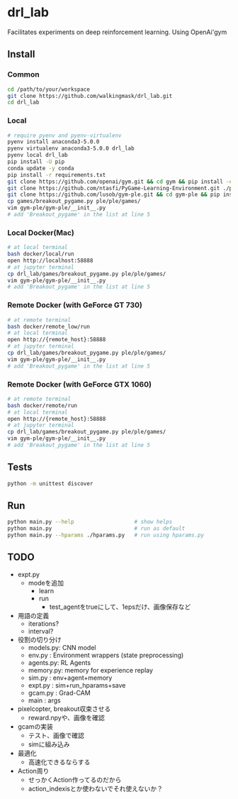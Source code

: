 # drl_lab
Facilitates experiments on deep reinforcement learning. Using OpenAi'gym 


## Install
### Common
```bash
cd /path/to/your/workspace
git clone https://github.com/walkingmask/drl_lab.git
cd drl_lab
```

### Local
```bash
# require pyenv and pyenv-virtualenv
pyenv install anaconda3-5.0.0
pyenv virtualenv anaconda3-5.0.0 drl_lab
pyenv local drl_lab
pip install -U pip
conda update -y conda
pip install -r requirements.txt
git clone https://github.com/openai/gym.git && cd gym && pip install -e . && cd ..
git clone https://github.com/ntasfi/PyGame-Learning-Environment.git ./ple && cd ple && pip install -e . && cd ..
git clone https://github.com/lusob/gym-ple.git && cd gym-ple && pip install -e . && cd ..
cp games/breakout_pygame.py ple/ple/games/
vim gym-ple/gym-ple/__init__.py
# add 'Breakout_pygame' in the list at line 5
```

### Local Docker(Mac)
```bash
# at local terminal
bash docker/local/run
open http://localhost:58888
# at jupyter terminal
cp drl_lab/games/breakout_pygame.py ple/ple/games/
vim gym-ple/gym-ple/__init__.py
# add 'Breakout_pygame' in the list at line 5
```

### Remote Docker (with GeForce GT 730)
```bash
# at remote terminal
bash docker/remote_low/run
# at local terminal
open http://{remote_host}:58888
# at jupyter terminal
cp drl_lab/games/breakout_pygame.py ple/ple/games/
vim gym-ple/gym-ple/__init__.py
# add 'Breakout_pygame' in the list at line 5
```

### Remote Docker (with GeForce GTX 1060)
```bash
# at remote terminal
bash docker/remote/run
# at local terminal
open http://{remote_host}:58888
# at jupyter terminal
cp drl_lab/games/breakout_pygame.py ple/ple/games/
vim gym-ple/gym-ple/__init__.py
# add 'Breakout_pygame' in the list at line 5
```


## Tests
```bash
python -m unittest discover
```


## Run
```bash
python main.py --help                   # show helps
python main.py                          # run as default
python main.py --hparams ./hparams.py   # run using hparams.py
```


## TODO
- expt.py
    - modeを追加
        - learn
        - run
            - test_agentをtrueにして、1epsだけ、画像保存など
- 用語の定義
    - iterations?
    - interval?
- 役割の切り分け
    - models.py: CNN model
    - env.py   : Environment wrappers (state preprocessing)
    - agents.py: RL Agents
    - memory.py: memory for experience replay
    - sim.py   : env+agent+memory
    - expt.py  : sim+run_hparams+save
    - gcam.py  : Grad-CAM
    - main     : args
- pixelcopter, breakout収束させる
    - reward.npyや、画像を確認
- gcamの実装
    - テスト、画像で確認
    - simに組み込み
- 最適化
    - 高速化できるならする
- Action周り
    - せっかくAction作ってるのだから
    - action_indexisとか使わないでそれ使えないか？
